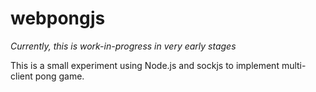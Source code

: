 webpongjs
=========

*Currently, this is work-in-progress in very early stages*

This is a small experiment using Node.js and sockjs to implement multi-client
pong game.
